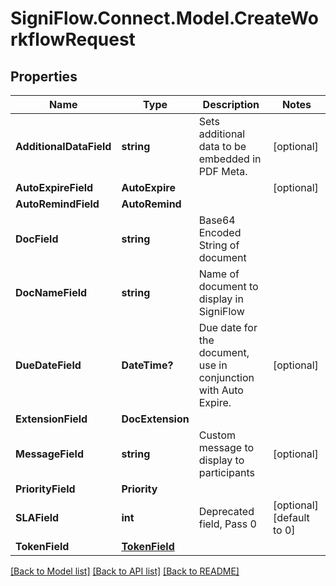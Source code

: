 
# SigniFlow.Connect.Model.CreateWorkflowRequest

## Properties

Name | Type | Description | Notes
------------ | ------------- | ------------- | -------------
**AdditionalDataField** | **string** | Sets additional data to be embedded in PDF Meta. | [optional] 
**AutoExpireField** | **AutoExpire** |  | [optional] 
**AutoRemindField** | **AutoRemind** |  | 
**DocField** | **string** | Base64 Encoded String of document | 
**DocNameField** | **string** | Name of document to display in SigniFlow | 
**DueDateField** | **DateTime?** | Due date for the document, use in conjunction with Auto Expire. | [optional] 
**ExtensionField** | **DocExtension** |  | 
**MessageField** | **string** | Custom message to display to participants | [optional] 
**PriorityField** | **Priority** |  | 
**SLAField** | **int** | Deprecated field, Pass 0 | [optional] [default to 0]
**TokenField** | [**TokenField**](TokenField.md) |  | 

[[Back to Model list]](../README.md#documentation-for-models)
[[Back to API list]](../README.md#documentation-for-api-endpoints)
[[Back to README]](../README.md)

